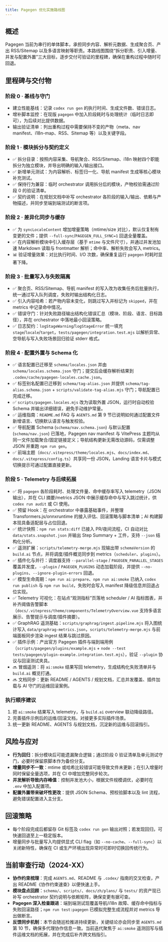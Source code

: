 ```yaml
---
title: Pagegen 优化实施路线图
---
```


## 概述

Pagegen 当前为串行的单体脚本，承担同步内容、解析元数据、生成聚合页、产出 RSS/Sitemap 以及多语言映射等职责。本路线图围绕“拆分职责、引入增量、并发与配置外置”三大目标，逐步交付可验证的里程碑，确保在重构过程中随时可回退。

## 里程碑与交付物

### 阶段 0 · 基线与守门

- 建立性能基线：记录 `codex run gen` 的执行时间、生成文件数、错误日志。
- 增补脚本监控：在现版 `pagegen` 中加入阶段耗时与处理统计（临时日志即可），为后续对比提供数据。
- 输出验证清单：列出重构过程中需要保持不变的产物（meta、nav manifest、i18n-map、RSS、Sitemap 等）以及关键字段。

### 阶段 1 · 模块拆分与契约定义

- ✅ 拆分目录：按照内容采集、导航聚合、RSS/Sitemap、i18n 映射四个职能拆分为独立模块，并导出明确的输入/输出接口。
- ✅ 新增单元测试：为内容解析、标签归一化、导航 manifest 生成等核心模块补充测试。
- ✅ 保持行为兼容：临时 orchestrator 调用拆分后的模块，产物校验需通过阶段 0 的验证清单。
- ✅ 契约说明：在规划文档中补写 orchestrator 各阶段的输入/输出、依赖与产物描述，并同步至端到端测试的断言项。

### 阶段 2 · 差异化同步与缓存

- ✅ 为 `syncLocaleContent` 增加增量策略（mtime/size 对比），默认仅复制有变更的文件；提供 `--full-sync`/`PAGEGEN_FULL_SYNC=1` 回退全量覆盖。
- ✅ 在内容解析模块中引入缓存层（基于 `mtime` 与文件尺寸），并通过并发池加速 Markdown 读取与 frontmatter 解析；命中率、解析失败会写入 metrics。
- 📊 验证增量效果：对比执行时间、I/O 次数，确保重复运行 `pagegen` 时耗时显著下降。

### 阶段 3 · 批量写入与失败隔离

- ✅ 聚合页、RSS/Sitemap、导航 manifest 的写入改为收集任务后批量执行，统一通过写入队列调度，失败时输出结构化日志。
- ✅ 引入内容哈希：若产物内容未变化，则跳过写入并标记为 `skipped`，并在 metrics 中记录命中情况。
- ✅ 错误守门：针对失败路径输出结构化错误汇总（模块、阶段、语言、目标路径），并在 orchestrator 中落地最小回滚策略。
- ✅ 日志契约：`logStageWarning`/`logStageError` 统一填充 `stage`/`locale`/`target`，`tests/pagegen/integration.test.mjs` 以解析异常、空导航与写入失败场景回归验证 stderr 格式。

### 阶段 4 · 配置外置与 Schema 化

- ✅ 语言配置已迁移至 `schema/locales.json` 并由 `schema/locales.schema.json` 守门；提交后会缓存解析结果到 `.codex/cache/pagegen-locales.cache.json`。
- ✅ 标签别名配置已迁移到 `schema/tag-alias.json` 并提供 `schema/tag-alias.schema.json` + `scripts/validate-tag-alias.mjs` 守门；导航配置已完成迁移。
- ✅ `scripts/pagegen.locales.mjs` 改为读取外置 JSON，运行时自动校验 Schema 并输出详细错误，避免手动维护常量。
- ✅ 运维指南：`README.md` FAQ 与 `AGENTS.md` 第 9 节已说明如何通过配置文件新增语言、切换默认语言与触发校验。
- ✅ 导航配置 Schema (`schema/nav.schema.json`) 与默认配置 (`schema/nav.json`) 已落地，Pagegen nav manifest 与 VitePress 主题均从同一文件加载聚合/固定链接定义；导航结构更新无需改动源码，仅需调整 JSON 并重跑 `npm run gen`。
- ✅ 前端主题（`docs/.vitepress/theme/locales.mjs`、`docs/index.md`、`docs/.vitepress/config.ts`）共享同一份 JSON，Landing 语言卡片与模式切换提示可通过配置直接更新。

### 阶段 5 · Telemetry 与后续拓展

- ✅ 将 `pagegen` 各阶段耗时、处理文件量、命中缓存率写入 telemetry（JSON 输出），并在 CLI 摘要/metrics JSON 中展示缓存命中与写入跳过统计，供 `codex run audit` 或 CI 使用。
- ✅ 预留 Hook：在 orchestrator 中暴露基础事件，并整理 Transformers.js/onnxruntime 的接入评估、回滚策略与脚本清单；AI 构建脚本现具备适配层与占位回退。
- ✅ 统计快照：`npm run stats:diff` 已接入 PR/夜间流程，CI 自动对比 `data/stats.snapshot.json` 并输出 Step Summary + 工件，支持 `--json` 结构化分析。
- ✅ 遥测扩展：`scripts/telemetry-merge.mjs` 现输出带 `schemaVersion` 的 `build.ai` 节点，并将调度/插件概览同步到 metrics（`scheduler`、`plugins`）。
- ✅ 插件化与并行：调度器支持 `--parallel-stage` / `PAGEGEN_PARALLEL_STAGES` 覆盖并发度，`--plugin` / `PAGEGEN_PLUGINS` 动态加载阶段，并提供 `--no-plugins`、`--ignore-plugin-errors` 回退。
- ✅ 模型生命周期：`npm run ai:prepare`、`npm run ai:smoke` 已纳入 `codex run publish` 与 `npm run build`，失败时会写入 manifest 降级信息并回退占位实现。
- ✅ Telemetry 可视化：在站点“观测指标”页落地 scheduler / AI 指标图表，并补齐阈值告警脚本（`docs/.vitepress/theme/components/TelemetryOverview.vue` 支持多语言展示、告警提示与调度/插件摘要）。
- ✅ GraphRAG 遥测基础：`scripts/graphrag/ingest.pipeline.mjs` 将入图统计写入 `data/graphrag-metrics.json`，`scripts/telemetry-merge.mjs` 与前端面板同步渲染 ingest 结果与跳过原因。
- ✅ 插件示例：产出官方 Pagegen 插件与端到端用例（`scripts/pagegen/plugins/example.mjs` + `node --test tests/pagegen/plugin-example.integration.test.mjs`），验证 `--plugin` 协议与回滚测试夹具。
- 🔜 冒烟遥测：将 `ai:smoke` 结果写回 telemetry，生成结构化失败清单并与 `build.ai` 概览打通。
- 🔜 文档同步：更新 README / AGENTS / 规划文档，汇总并发覆盖、插件加载与 AI 守门的运维回滚案例。

### 执行顺序建议

1. 把 `ai:smoke` 结果写入 telemetry，与 `build.ai` overview 联动降级路径。
2. 完善插件示例后的运维/回滚文档，对接更多实际插件场景。
3. 统一更新 README、AGENTS 与规划文档，沉淀新的运维与回滚指引。

## 风险与应对

- **行为回归**：拆分模块后可能遗漏聚合逻辑；通过阶段 0 验证清单及单元测试守门，必要时保留原脚本作为备份分支。
- **增量同步不一致**：mtime 或哈希比较错误可能导致文件未更新；在引入增量时同时保留全量选项，并在 CI 中增加完整同步轮次。
- **并发解析导致内存峰值**：控制并发池大小，根据文件规模调优，必要时在 `.env` 中加入配置项。
- **配置外置带来破坏性更改**：提供 JSON Schema、预校验脚本以及 lint 流程，避免错误配置进入主分支。

## 回滚策略

- 每个阶段完成后都留存 Git 标签及 `codex run gen` 输出对照；若发现回归，可快速回退至上一稳定版本。
- 增量同步与批量写入均提供显式 CLI flag（如 `--no-cache`、`--full-sync`）以关闭新特性，确保在 CI 或生产环境出现异常时可即时切换回传统行为。

## 当前审查行动（2024-XX）

- **协作约束梳理**：完成 `AGENTS.md`、README 与 `.codex/` 指南的交叉检查，产出 README《协作约束速查》以便快速上手。
- **模块盘点回顾**：`schema/`、`scripts/`、`docs/zh/plans/` 与 `tests/` 的资产现已补写 orchestrator 契约说明与依赖矩阵，确保变更有据可查。
- **Pagegen 深入检查跟进**：端到端测试现覆盖导航/i18n 故障、缓存命中指标与失败回滚路径；`npm run test:pagegen` 已模拟完整生成流程并对 metrics 导出做断言。
- **反馈同步机制**：本节会随巡检推进持续更新，关键结论亦会同步至 `AGENTS.md` 第 10 节，确保多代理协作信息一致。当前迭代聚焦于 `ai:smoke` 遥测回写与插件运维文档的拓展，并在完成后补齐跨文档指引。
